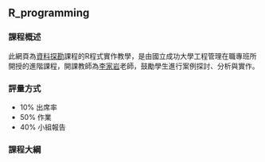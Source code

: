 ## R_programming

### 課程概述

此網頁為[資料探勘](http://class-qry.acad.ncku.edu.tw/syllabus/online_display.php?syear=0105&sem=2&co_no=N061700&class_code)課程的R程式實作教學，是由國立成功大學工程管理在職專班所開授的進階課程，開課教師為[李家岩](http://polab.imis.ncku.edu.tw/Bio.html)老師，鼓勵學生進行案例探討、分析與實作。

### 評量方式

- 10% 出席率
- 50% 作業
- 40% 小組報告

### 課程大綱
